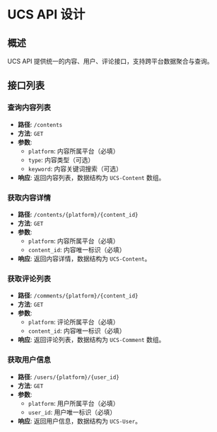 # UCS API 设计

## 概述
UCS API 提供统一的内容、用户、评论接口，支持跨平台数据聚合与查询。

## 接口列表
### 查询内容列表
- **路径**: `/contents`
- **方法**: `GET`
- **参数**:
  - `platform`: 内容所属平台（必填）
  - `type`: 内容类型（可选）
  - `keyword`: 内容关键词搜索（可选）
- **响应**: 返回内容列表，数据结构为 `UCS-Content` 数组。

### 获取内容详情
- **路径**: `/contents/{platform}/{content_id}`
- **方法**: `GET`
- **参数**:
  - `platform`: 内容所属平台（必填）
  - `content_id`: 内容唯一标识（必填）
- **响应**: 返回内容详情，数据结构为 `UCS-Content`。

### 获取评论列表
- **路径**: `/comments/{platform}/{content_id}`
- **方法**: `GET`
- **参数**:
  - `platform`: 评论所属平台（必填）
  - `content_id`: 内容唯一标识（必填）
- **响应**: 返回评论列表，数据结构为 `UCS-Comment` 数组。

### 获取用户信息
- **路径**: `/users/{platform}/{user_id}`
- **方法**: `GET`
- **参数**:
  - `platform`: 用户所属平台（必填）
  - `user_id`: 用户唯一标识（必填）
- **响应**: 返回用户信息，数据结构为 `UCS-User`。
